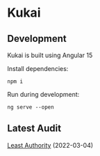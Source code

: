 # Kukai

## Development
Kukai is built using Angular 15

Install dependencies:

`npm i`

Run during development:

`ng serve --open`

## Latest Audit
[Least Authority](audit/Least%20Authority%20-%20Tezos%20Foundation%20Kukai%20Wallet%20Final%20Audit%20Report.pdf) (2022-03-04)